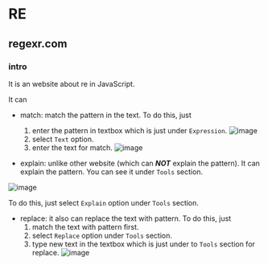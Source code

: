# RE
## regexr.com
### intro
It is an website about re in JavaScript.

It can

+ match: match the pattern in the text. To do this, just
  1. enter the pattern in textbox which is just under `Expression`.
     ![image](https://github.com/user-attachments/assets/dc83db4b-c9f4-47cf-bc71-308f6fecdabf)
  2. select `Text` option.
  3. enter the text for match. ![image](https://github.com/user-attachments/assets/f5809531-13eb-4db7-985f-e564440f380c)

+ explain: unlike other website (which can ***NOT*** explain the pattern). It can explain the pattern. You can see it under `Tools` section. 

![image](https://github.com/user-attachments/assets/68288ee0-bf2d-469f-9b79-d28ee327c0db)

To do this, just select `Explain` option under `Tools` section.

+ replace: it also can replace the text with pattern. To do this, just
  1. match the text with pattern first.
  2. select `Replace` option under `Tools` section.
  3. type new text in the textbox which is just under to `Tools` section for replace. ![image](https://github.com/user-attachments/assets/09ccb28d-79c3-4afe-a77b-027082d6c90c)



